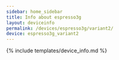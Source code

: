 ```yaml
---
sidebar: home_sidebar
title: Info about espresso3g
layout: deviceinfo
permalink: /devices/espresso3g/variant2/
device: espresso3g_variant2
---
```

{% include templates/device_info.md %}
